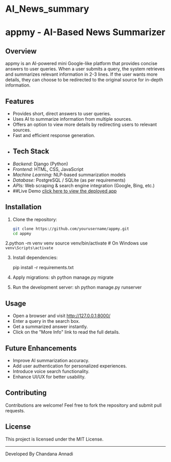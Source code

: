 # AI_News_summary
# appmy - AI-Based News Summarizer

## Overview
appmy is an AI-powered mini Google-like platform that provides concise answers to user queries. When a user submits a query, the system retrieves and summarizes relevant information in 2-3 lines. If the user wants more details, they can choose to be redirected to the original source for in-depth information.

## Features
- Provides short, direct answers to user queries.
- Uses AI to summarize information from multiple sources.
- Offers an option to view more details by redirecting users to relevant sources.
- Fast and efficient response generation.
- ## Tech Stack
- *Backend:* Django (Python)
- *Frontend:* HTML, CSS, JavaScript
- *Machine Learning:* NLP-based summarization models
- *Database:* PostgreSQL / SQLite (as per requirements)
- *APIs:* Web scraping & search engine integration (Google, Bing, etc.)
- ##Live Demo
[click here to view the deployed app](https://aibasednewssummarizer.onrender.com)
## Installation

1. Clone the repository:
   ```bash
   git clone https://github.com/yourusername/appmy.git
   cd appmy
   
2.python -m venv venv
source venv/bin/activate  # On Windows use `venv\Scripts\activate`

3. Install dependencies:
   
   pip install -r requirements.txt
   
5. Apply migrations:
   sh
   python manage.py migrate
   
6. Run the development server:
   sh
   python manage.py runserver
   

## Usage
- Open a browser and visit http://127.0.0.1:8000/
- Enter a query in the search box.
- Get a summarized answer instantly.
- Click on the "More Info" link to read the full details.

## Future Enhancements
- Improve AI summarization accuracy.
- Add user authentication for personalized experiences.
- Introduce voice search functionality.
- Enhance UI/UX for better usability.

## Contributing
Contributions are welcome! Feel free to fork the repository and submit pull requests.

## License
This project is licensed under the MIT License.

---
Developed By Chandana Annadi
